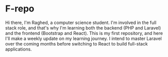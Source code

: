 # F-repo
Hi there, I'm Raghed, a computer science student. I'm involved in the full stack role, and that's why I'm learning both the backend (PHP and Laravel) and the frontend (Bootstrap and React). This is my first repository, and here I'll make a weekly update on my learning journey. I intend to master Laravel over the coming months before switching to React to build full-stack applications.
